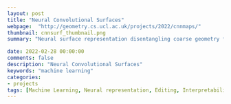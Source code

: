 ```yaml
---
layout: post
title: "Neural Convolutional Surfaces"
webpage:  "http://geometry.cs.ucl.ac.uk/projects/2022/cnnmaps/"
thumbnail: cnnsurf_thumbnail.png
summary: "Neural surface representation disentangling coarse geometry from fine details. Thanks to CNNs inductive bias, the description is compact and allows editing."

date: 2022-02-28 00:00:00
comments: false
description: "Neural Convolutional Surfaces"
keywords: "machine learning"
categories:
- projects
tags: [Machine Learning, Neural representation, Editing, Interpretability] # add tag
---
```

